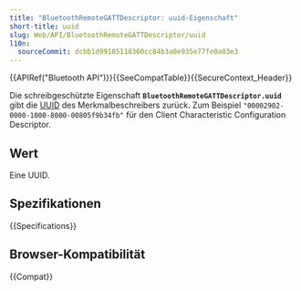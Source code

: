 ```yaml
---
title: "BluetoothRemoteGATTDescriptor: uuid-Eigenschaft"
short-title: uuid
slug: Web/API/BluetoothRemoteGATTDescriptor/uuid
l10n:
  sourceCommit: dcbb1d99185118360cc84b3a0e935e77fe0a03e3
---
```


{{APIRef("Bluetooth API")}}{{SeeCompatTable}}{{SecureContext_Header}}

Die schreibgeschützte Eigenschaft **`BluetoothRemoteGATTDescriptor.uuid`** gibt die [UUID](/de/docs/Glossary/UUID) des Merkmalbeschreibers zurück.
Zum Beispiel `"00002902-0000-1000-8000-00805f9b34fb"` für den Client Characteristic Configuration Descriptor.

## Wert

Eine UUID.

## Spezifikationen

{{Specifications}}

## Browser-Kompatibilität

{{Compat}}
